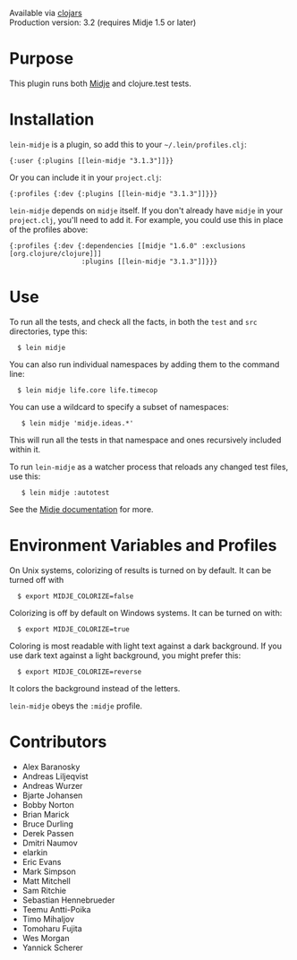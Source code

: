 Available via [clojars](http://clojars.org/search?q=lein-midje)    
Production version: 3.2 (requires Midje 1.5 or later)

Purpose
==========

This plugin runs both
[Midje](https://github.com/marick/Midje) and clojure.test
tests. 


Installation
==========

`lein-midje` is a plugin, so add this to your
`~/.lein/profiles.clj`:

    {:user {:plugins [[lein-midje "3.1.3"]]}}

Or you can include it in your `project.clj`:

    {:profiles {:dev {:plugins [[lein-midje "3.1.3"]]}}}

`lein-midje` depends on `midje` itself. If you don't already have `midje` in your `project.clj`, you'll need to add it.
For example, you could use this in place of the profiles above:

    {:profiles {:dev {:dependencies [[midje "1.6.0" :exclusions [org.clojure/clojure]]]
                      :plugins [[lein-midje "3.1.3"]]}}}


Use
==========

To run all the tests, and check all the facts, in both the
`test` and `src` directories, type this:

      $ lein midje 

You can also run individual namespaces by adding them to the
command line:

      $ lein midje life.core life.timecop

You can use a wildcard to specify a subset of namespaces:

       $ lein midje 'midje.ideas.*'

This will run all the tests in that namespace and ones
recursively included within it.

To run `lein-midje` as a watcher process that reloads any
changed test files, use this:

       $ lein midje :autotest

See the [Midje
documentation](https://github.com/marick/Midje/wiki/Lein-midje)
for more.

Environment Variables and Profiles
==============

On Unix systems, colorizing of results is turned on by default. It can be
turned off with

      $ export MIDJE_COLORIZE=false

Colorizing is off by default on Windows systems. It can be
turned on with:

      $ export MIDJE_COLORIZE=true

Coloring is most readable with light text against a dark
background. If you use dark text against a light background,
you might prefer this:

      $ export MIDJE_COLORIZE=reverse

It colors the background instead of the letters.

`lein-midje` obeys the `:midje` profile.

Contributors
==========

* Alex Baranosky
* Andreas Liljeqvist
* Andreas Wurzer
* Bjarte Johansen
* Bobby Norton
* Brian Marick
* Bruce Durling
* Derek Passen
* Dmitri Naumov
* elarkin
* Eric Evans
* Mark Simpson
* Matt Mitchell
* Sam Ritchie
* Sebastian Hennebrueder
* Teemu Antti-Poika
* Timo Mihaljov
* Tomoharu Fujita
* Wes Morgan
* Yannick Scherer
